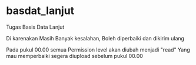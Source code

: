 # basdat_lanjut
Tugas Basis Data Lanjut

Di karenakan Masih Banyak kesalahan, Boleh diperbaiki dan dikirim ulang

Pada pukul 00.00 semua Permission level akan diubah menjadi "read" 
Yang mau memperbaiki segera diupload sebelum pukul 00.00
